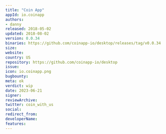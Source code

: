 ```yaml
---
title: "Coin App"
appId: io.coinapp
authors:
- danny
released: 2018-05-02
updated: 2018-08-02
version: 0.0.34
binaries: https://github.com/coinapp-io/desktop/releases/tag/v0.0.34
size: 
website: 
country: US
repository: https://github.com/coinapp-io/desktop
issue: 
icon: io.coinapp.png
bugbounty: 
meta: ok
verdict: wip 
date: 2023-06-21
signer: 
reviewArchive: 
twitter: coin_with_us
social:
redirect_from:
developerName: 
features:
--- 
```

